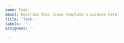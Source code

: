 ```yaml
---
name: Task
about: Describe this issue template's purpose here.
title: 'Task: '
labels: ''
assignees: ''

---
```




